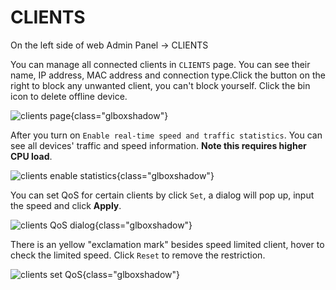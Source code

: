 # CLIENTS

On the left side of web Admin Panel -> CLIENTS

You can manage all connected clients in `CLIENTS` page. You can see their name, IP address, MAC address and connection type.Click the button on the right to block any unwanted client, you can't block yourself. Click the bin icon to delete offline device.

![clients page](https://static.gl-inet.com/docs/router/en/3/setup/share/clients/clients_page.png){class="glboxshadow"}

After you turn on `Enable real-time speed and traffic statistics`. You can see all devices' traffic and speed information. **Note this requires higher CPU load**.

![clients enable statistics](https://static.gl-inet.com/docs/router/en/3/setup/share/clients/clients_enable_statistics.png){class="glboxshadow"}

You can set QoS for certain clients by click `Set`, a dialog will pop up, input the speed and click **Apply**.

![clients QoS dialog](https://static.gl-inet.com/docs/router/en/3/setup/share/clients/clients_qos_dialog.png){class="glboxshadow"}

There is an yellow "exclamation mark" besides speed limited client, hover to check the limited speed. Click `Reset` to remove the restriction.

![clients set QoS](https://static.gl-inet.com/docs/router/en/3/setup/share/clients/clients_set_qos.png){class="glboxshadow"}
